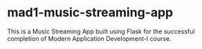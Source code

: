 # mad1-music-streaming-app

This is a Music Streaming App built using Flask for the successful completion of Modern Application Development-I course.
